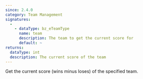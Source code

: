 ```yaml
---
since: 2.4.0
category: Team Management
signatures:
  -
    - dataType: bz_eTeamType
      name: team
      description: The team to get the current score for
      default: ~
returns:
  dataType: int
  description: The current score of the team
---
```


Get the current score (wins minus loses) of the specified team.
